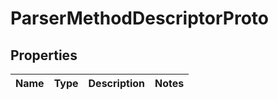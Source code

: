 # ParserMethodDescriptorProto

## Properties
Name | Type | Description | Notes
------------ | ------------- | ------------- | -------------
